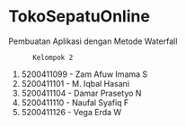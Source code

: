 # TokoSepatuOnline
Pembuatan Aplikasi dengan Metode Waterfall

          Kelompok 2
1. 5200411099 - Zam Afuw Imama S
2. 5200411101 - M. Iqbal Hasani
3. 5200411104 - Damar Prasetyo N
4. 5200411110 - Naufal Syafiq F
5. 5200411126 - Vega Erda W
